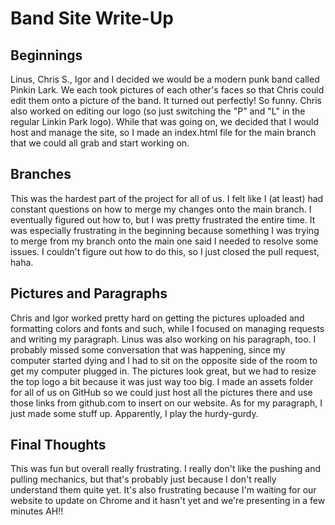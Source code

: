 # Band Site Write-Up
## Beginnings
Linus, Chris S., Igor and I decided we would be a modern punk band called Pinkin Lark. We each took pictures of each other's faces so that Chris could edit them onto a picture of the band. It turned out perfectly! So funny. Chris also worked on editing our logo (so just switching the "P" and "L" in the regular Linkin Park logo). While that was going on, we decided that I would host and manage the site, so I made an index.html file for the main branch that we could all grab and start working on.

## Branches
This was the hardest part of the project for all of us. I felt like I (at least) had constant questions on how to merge my changes onto the main branch. I eventually figured out how to, but I was pretty frustrated the entire time. It was especially frustrating in the beginning because something I was trying to merge from my branch onto the main one said I needed to resolve some issues. I couldn't figure out how to do this, so I just closed the pull request, haha.

## Pictures and Paragraphs
Chris and Igor worked pretty hard on getting the pictures uploaded and formatting colors and fonts and such, while I focused on managing requests and writing my paragraph. Linus was also working on his paragraph, too. I probably missed some conversation that was happening, since my computer started dying and I had to sit on the opposite side of the room to get my computer plugged in. The pictures look great, but we had to resize the top logo a bit because it was just way too big. I made an assets folder for all of us on GitHub so we could just host all the pictures there and use those links from github.com to insert on our website. As for my paragraph, I just made some stuff up. Apparently, I play the hurdy-gurdy.

## Final Thoughts
This was fun but overall really frustrating. I really don't like the pushing and pulling mechanics, but that's probably just because I don't really understand them quite yet. It's also frustrating because I'm waiting for our website to update on Chrome and it hasn't yet and we're presenting in a few minutes AH!!
